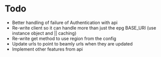 # Todo

- Better handling of failure of Authentication with api
- Re-write client so it can handle more than just the epg BASE_URI (use instance object and || caching)
- Re-write get method to use region from the config
- Update urls to point to beamly urls when they are updated
- Implement other features from api